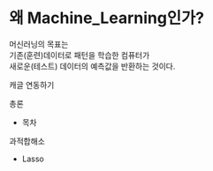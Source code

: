 # 왜 Machine_Learning인가?

머신러닝의 목표는<br>
  기존(훈련)데이터로 패턴을 학습한 컴퓨터가<br>
  새로운(테스트) 데이터의 예측값을 반환하는 것이다.


캐글 연동하기

총론<br>
  - 목차

과적합해소<br>
  - Lasso
